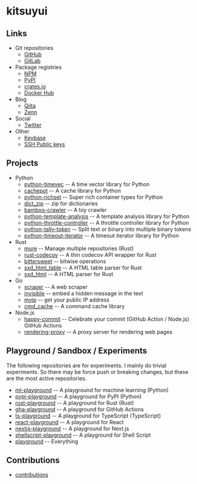 # kitsuyui

## Links

- Git repositories
  - [GitHub](https://github.com/kitsuyui/)
  - [GitLab](https://gitlab.com/kitsuyui)
- Package registries
  - [NPM](https://www.npmjs.com/~kitsuyui)
  - [PyPI](https://pypi.org/user/kitsuyui/)
  - [crates.io](https://crates.io/users/kitsuyui)
  - [Docker Hub](https://hub.docker.com/r/kitsuyui/)
- Blog
  - [Qiita](https://qiita.com/kitsuyui)
  - [Zenn](https://zenn.dev/kitsuyui)
- Social
  - [Twitter](https://twitter.com/kitsuyui)
- Other
  - [Keybase](https://keybase.io/kitsuyui/)
  - [SSH Public keys](https://github.com/kitsuyui.keys)

## Projects

- Python
  - [python-timevec](https://github.com/kitsuyui/python-timevec) -- A time vector library for Python
  - [cachepot](https://github.com/kitsuyui/cachepot) -- A cache library for Python
  - [python-richset](https://github.com/kitsuyui/python-richset) -- Super rich container types for Python
  - [dict_zip](https://github.com/kitsuyui/dict_zip) -- zip for dictionaries
  - [bamboo-crawler](https://github.com/kitsuyui/bamboo-crawler) -- A toy crawler
  - [python-template-analysis](https://github.com/kitsuyui/python-template-analysis) -- A template analysis library for Python
  - [python-throttle-controller](https://github.com/kitsuyui/python-throttle-controller) -- A throttle controller library for Python
  - [python-tally-token](https://github.com/kitsuyui/python-tally-token) -- Split text or binary into multiple binary tokens
  - [python-timeout-iterator](https://github.com/kitsuyui/python-timeout-iterator) -- A timeout iterator library for Python
- Rust
  - [mure](https://github.com/kitsuyui/mure) -- Manage multiple repositories (Rust)
  - [rust-codecov](https://github.com/kitsuyui/rust-codecov) -- A thin codecov API wrapper for Rust
  - [bittersweet](https://github.com/kitsuyui/bittersweet) -- bitwise operations
  - [sxd_html_table](https://github.com/kitsuyui/sxd_html_table) -- A HTML table parser for Rust
  - [sxd_html](https://github.com/kitsuyui/sxd_html) -- A HTML parser for Rust
- Go
  - [scraper](https://github.com/kitsuyui/scraper) -- A web scraper
  - [invisible](https://github.com/kitsuyui/invisible) -- embed a hidden message in the text
  - [myip](https://github.com/kitsuyui/myip) -- get your public IP address
  - [cmd_cache](https://github.com/kitsuyui/cmd_cache) -- A command cache library
- Node.js
  - [happy-commit](https://github.com/kitsuyui/happy-commit) -- Celebrate your commit (GitHub Action / Node.js) GitHub Actions
  - [rendering-proxy](https://github.com/kitsuyui/rendering-proxy) -- A proxy server for rendering web pages

## Playground / Sandbox / Experiments

The following repositories are for experiments. I mainly do trivial experiments.
So there may be force push or breaking changes, but these are the most active repositories.

- [ml-playground](https://github.com/kitsuyui/ml-playground) -- A playground for machine learning (Python)
- [pypi-playground](https://github.com/kitsuyui/pypi-playground) -- A playground for PyPI (Python)
- [rust-playground](https://github.com/kitsuyui/rust-playground) -- A playground for Rust (Rust)
- [gha-playground](https://github.com/kitsuyui/gha-playground) -- A playground for GitHub Actions
- [ts-playground](https://github.com/kitsuyui/ts-playground) -- A playground for TypeScript (TypeScript)
- [react-playground](https://github.com/kitsuyui/react-playground) -- A playground for React
- [nextjs-playground](https://github.com/kitsuyui/nextjs-playground) -- A playground for Next.js
- [shellscript-playground](https://github.com/kitsuyui/shellscript-playground) -- A playground for Shell Script
- [playground](https://github.com/kitsuyui/playground) -- Everything

## Contributions

- [contributions](/contributions.md)

